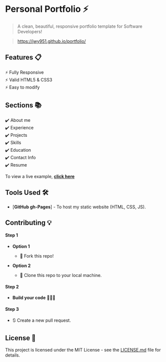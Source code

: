 # Personal Portfolio ⚡️ 
> A clean, beautiful, responsive portfolio template for Software Developers!

> https://jwy951.github.io/portfolio/



## Features 📋
⚡️ Fully Responsive\
⚡️ Valid HTML5 & CSS3\
⚡️ Easy to modify



## Sections 📚
✔️ About me\
✔️ Experience\
✔️ Projects \
✔️ Skills \
✔️ Education\
✔️ Contact Info\
✔️ Resume

To view a live example, **[click here](https://jwy951.github.io/portfolio//)**

## Tools Used 🛠️
* [<b>GitHub gh-Pages</b>] - To host my static website (HTML, CSS, JS).

## Contributing 💡
#### Step 1

- **Option 1**
    - 🍴 Fork this repo!

- **Option 2**
    - 👯 Clone this repo to your local machine.


#### Step 2

- **Build your code** 🔨🔨🔨

#### Step 3

- 🔃 Create a new pull request.

## License 📄
This project is licensed under the MIT License - see the [LICENSE.md](./LICENSE) file for details.
